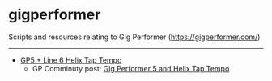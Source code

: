 # gigperformer

Scripts and resources relating to Gig Performer (https://gigperformer.com/)

---

- [GP5 + Line 6 Helix Tap Tempo](./helix-tap-tempo/)
  - GP Comminuty post: [Gig Performer 5 and Helix Tap Tempo](https://community.gigperformer.com/t/gig-performer-5-and-helix-tap-tempo/22983)
